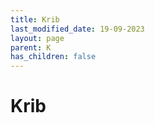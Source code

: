 ```yaml
---
title: Krib
last_modified_date: 19-09-2023
layout: page
parent: K
has_children: false
---
```


Krib
====

